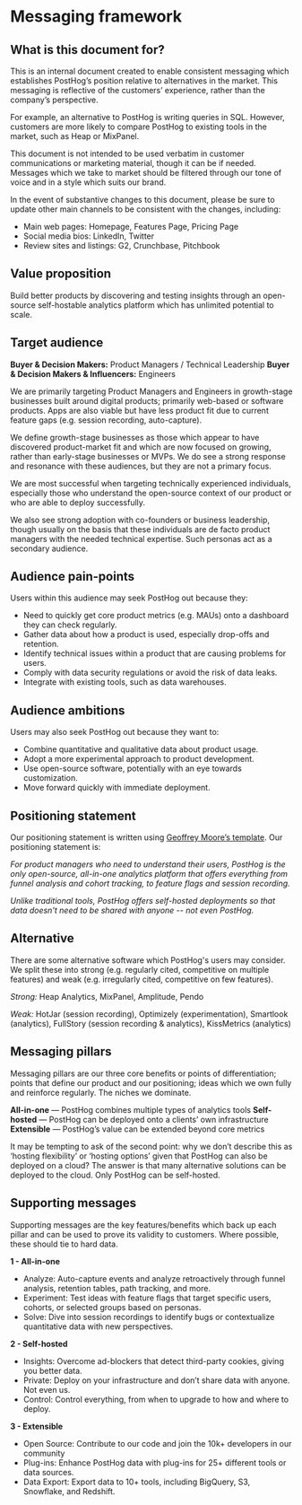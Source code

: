 # Messaging framework
## What is this document for?
This is an internal document created to enable consistent messaging which establishes PostHog’s position relative to alternatives in the market. This messaging is reflective of the customers’ experience, rather than the company’s perspective. 

For example, an alternative to PostHog is writing queries in SQL. However, customers are more likely to compare PostHog to existing tools in the market, such as Heap or MixPanel. 

This document is not intended to be used verbatim in customer communications or marketing material, though it can be if needed. Messages which we take to market should be filtered through our tone of voice and in a style which suits our brand.

In the event of substantive changes to this document, please be sure to update other main channels to be consistent with the changes, including:

- Main web pages: Homepage, Features Page, Pricing Page
- Social media bios: LinkedIn, Twitter
- Review sites and listings: G2, Crunchbase, Pitchbook

## Value proposition
Build better products by discovering and testing insights through an open-source self-hostable analytics platform which has unlimited potential to scale. 

## Target audience
**Buyer & Decision Makers:** Product Managers / Technical Leadership
**Buyer & Decision Makers & Influencers:** Engineers 

We are primarily targeting Product Managers and Engineers in growth-stage businesses built around digital products; primarily web-based or software products. Apps are also viable but have less product fit due to current feature gaps (e.g. session recording, auto-capture).

We define growth-stage businesses as those which appear to have discovered product-market fit and which are now focused on growing, rather than early-stage businesses or MVPs. We do see a strong response and resonance with these audiences, but they are not a primary focus.   

We are most successful when targeting technically experienced individuals, especially those who understand the open-source context of our product or who are able to deploy successfully.

We also see strong adoption with co-founders or business leadership, though usually on the basis that these individuals are de facto product managers with the needed technical expertise. Such personas act as a secondary audience.

## Audience pain-points
Users within this audience may seek PostHog out because they:

- Need to quickly get core product metrics (e.g. MAUs) onto a dashboard they can check regularly.
- Gather data about how a product is used, especially drop-offs and retention. 
- Identify technical issues within a product that are causing problems for users. 
- Comply with data security regulations or avoid the risk of data leaks.
- Integrate with existing tools, such as data warehouses. 

## Audience ambitions
Users may also seek PostHog out because they want to:

- Combine quantitative and qualitative data about product usage.
- Adopt a more experimental approach to product development.
- Use open-source software, potentially with an eye towards customization.
- Move forward quickly with immediate deployment. 

## Positioning statement
Our positioning statement is written using [Geoffrey Moore’s template](https://gist.github.com/JoshSmith/2041454). Our positioning statement is:

_For product managers who need to understand their users, PostHog is the only open-source, all-in-one analytics platform that offers everything from funnel analysis and cohort tracking, to feature flags and session recording._ 

_Unlike traditional tools, PostHog offers self-hosted deployments so that data doesn't need to be shared with anyone -- not even PostHog._

## Alternative
There are some alternative software which PostHog's users may consider. We split these into strong (e.g. regularly cited, competitive on multiple features) and weak (e.g. irregularly cited, competitive on few features). 

_Strong:_ Heap Analytics, MixPanel, Amplitude, Pendo

_Weak:_ HotJar (session recording), Optimizely (experimentation), Smartlook (analytics), FullStory (session recording & analytics), KissMetrics (analytics)

## Messaging pillars
Messaging pillars are our three core benefits or points of differentiation; points that define our product and our positioning; ideas which we own fully and reinforce regularly. The niches we dominate. 

**All-in-one** — PostHog combines multiple types of analytics tools
**Self-hosted** — PostHog can be deployed onto a clients’ own infrastructure
**Extensible** — PostHog’s value can be extended beyond core metrics

It may be tempting to ask of the second point: why we don’t describe this as ‘hosting flexibility’ or ‘hosting options’ given that PostHog can also be deployed on a cloud? The answer is that many alternative solutions can be deployed to the cloud. Only PostHog can be self-hosted. 

## Supporting messages
Supporting messages are the key features/benefits which back up each pillar and can be used to prove its validity to customers. Where possible, these should tie to hard data. 

**1 - All-in-one**
- Analyze: Auto-capture events and analyze retroactively through funnel analysis, retention tables, path tracking, and more. 
- Experiment: Test ideas with feature flags that target specific users, cohorts, or selected groups based on personas. 
- Solve: Dive into session recordings to identify bugs or contextualize quantitative data with new perspectives. 

**2 - Self-hosted**
- Insights: Overcome ad-blockers that detect third-party cookies, giving you better data.
- Private: Deploy on your infrastructure and don’t share data with anyone. Not even us.
- Control: Control everything, from when to upgrade to how and where to deploy. 

**3 - Extensible**
- Open Source: Contribute to our code and join the 10k+ developers in our community 
- Plug-ins: Enhance PostHog data with plug-ins for 25+ different tools or data sources.
- Data Export: Export data to 10+ tools, including BigQuery, S3, Snowflake, and Redshift.
